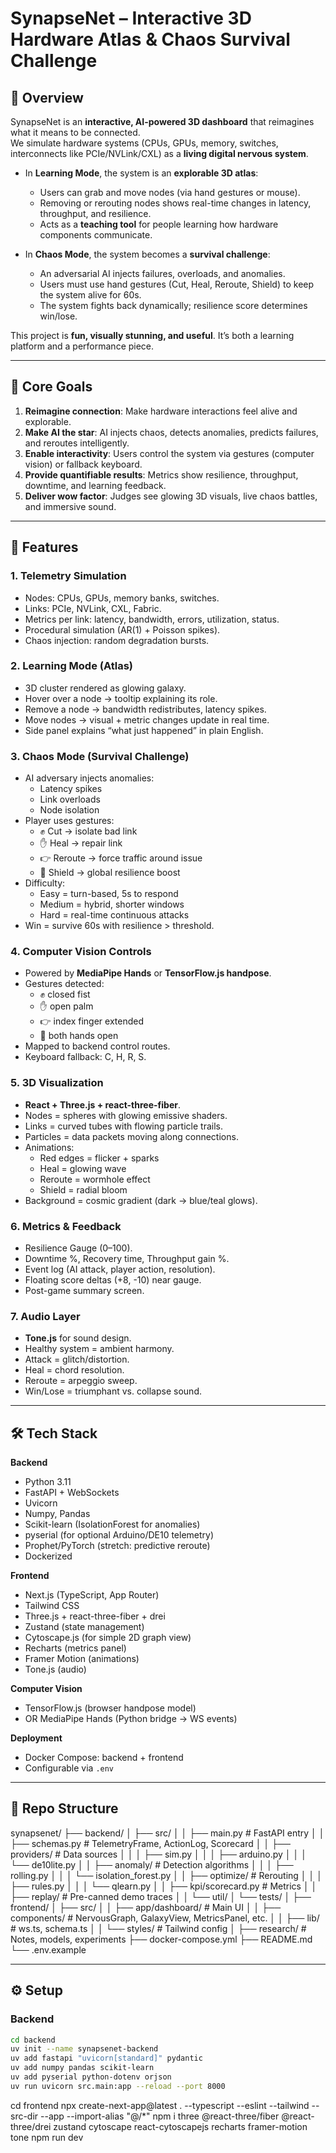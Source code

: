 # SynapseNet – Interactive 3D Hardware Atlas & Chaos Survival Challenge

## 🚀 Overview

SynapseNet is an **interactive, AI-powered 3D dashboard** that reimagines what it means to be connected.  
We simulate hardware systems (CPUs, GPUs, memory, switches, interconnects like PCIe/NVLink/CXL) as a **living digital nervous system**.

- In **Learning Mode**, the system is an **explorable 3D atlas**:

  - Users can grab and move nodes (via hand gestures or mouse).
  - Removing or rerouting nodes shows real-time changes in latency, throughput, and resilience.
  - Acts as a **teaching tool** for people learning how hardware components communicate.

- In **Chaos Mode**, the system becomes a **survival challenge**:
  - An adversarial AI injects failures, overloads, and anomalies.
  - Users must use hand gestures (Cut, Heal, Reroute, Shield) to keep the system alive for 60s.
  - The system fights back dynamically; resilience score determines win/lose.

This project is **fun, visually stunning, and useful**. It’s both a learning platform and a performance piece.

---

## 🎯 Core Goals

1. **Reimagine connection**: Make hardware interactions feel alive and explorable.
2. **Make AI the star**: AI injects chaos, detects anomalies, predicts failures, and reroutes intelligently.
3. **Enable interactivity**: Users control the system via gestures (computer vision) or fallback keyboard.
4. **Provide quantifiable results**: Metrics show resilience, throughput, downtime, and learning feedback.
5. **Deliver wow factor**: Judges see glowing 3D visuals, live chaos battles, and immersive sound.

---

## 🧩 Features

### 1. Telemetry Simulation

- Nodes: CPUs, GPUs, memory banks, switches.
- Links: PCIe, NVLink, CXL, Fabric.
- Metrics per link: latency, bandwidth, errors, utilization, status.
- Procedural simulation (AR(1) + Poisson spikes).
- Chaos injection: random degradation bursts.

### 2. Learning Mode (Atlas)

- 3D cluster rendered as glowing galaxy.
- Hover over a node → tooltip explaining its role.
- Remove a node → bandwidth redistributes, latency spikes.
- Move nodes → visual + metric changes update in real time.
- Side panel explains “what just happened” in plain English.

### 3. Chaos Mode (Survival Challenge)

- AI adversary injects anomalies:
  - Latency spikes
  - Link overloads
  - Node isolation
- Player uses gestures:
  - ✊ Cut → isolate bad link
  - ✋ Heal → repair link
  - 👉 Reroute → force traffic around issue
  - 🙌 Shield → global resilience boost
- Difficulty:
  - Easy = turn-based, 5s to respond
  - Medium = hybrid, shorter windows
  - Hard = real-time continuous attacks
- Win = survive 60s with resilience > threshold.

### 4. Computer Vision Controls

- Powered by **MediaPipe Hands** or **TensorFlow.js handpose**.
- Gestures detected:
  - ✊ closed fist
  - ✋ open palm
  - 👉 index finger extended
  - 🙌 both hands open
- Mapped to backend control routes.
- Keyboard fallback: C, H, R, S.

### 5. 3D Visualization

- **React + Three.js + react-three-fiber**.
- Nodes = spheres with glowing emissive shaders.
- Links = curved tubes with flowing particle trails.
- Particles = data packets moving along connections.
- Animations:
  - Red edges = flicker + sparks
  - Heal = glowing wave
  - Reroute = wormhole effect
  - Shield = radial bloom
- Background = cosmic gradient (dark → blue/teal glows).

### 6. Metrics & Feedback

- Resilience Gauge (0–100).
- Downtime %, Recovery time, Throughput gain %.
- Event log (AI attack, player action, resolution).
- Floating score deltas (+8, -10) near gauge.
- Post-game summary screen.

### 7. Audio Layer

- **Tone.js** for sound design.
- Healthy system = ambient harmony.
- Attack = glitch/distortion.
- Heal = chord resolution.
- Reroute = arpeggio sweep.
- Win/Lose = triumphant vs. collapse sound.

---

## 🛠️ Tech Stack

**Backend**

- Python 3.11
- FastAPI + WebSockets
- Uvicorn
- Numpy, Pandas
- Scikit-learn (IsolationForest for anomalies)
- pyserial (for optional Arduino/DE10 telemetry)
- Prophet/PyTorch (stretch: predictive reroute)
- Dockerized

**Frontend**

- Next.js (TypeScript, App Router)
- Tailwind CSS
- Three.js + react-three-fiber + drei
- Zustand (state management)
- Cytoscape.js (for simple 2D graph view)
- Recharts (metrics panel)
- Framer Motion (animations)
- Tone.js (audio)

**Computer Vision**

- TensorFlow.js (browser handpose model)
- OR MediaPipe Hands (Python bridge → WS events)

**Deployment**

- Docker Compose: backend + frontend
- Configurable via `.env`

---

## 📂 Repo Structure

synapsenet/
├── backend/
│ ├── src/
│ │ ├── main.py # FastAPI entry
│ │ ├── schemas.py # TelemetryFrame, ActionLog, Scorecard
│ │ ├── providers/ # Data sources
│ │ │ ├── sim.py
│ │ │ ├── arduino.py
│ │ │ └── de10lite.py
│ │ ├── anomaly/ # Detection algorithms
│ │ │ ├── rolling.py
│ │ │ └── isolation_forest.py
│ │ ├── optimize/ # Rerouting
│ │ │ ├── rules.py
│ │ │ └── qlearn.py
│ │ ├── kpi/scorecard.py # Metrics
│ │ ├── replay/ # Pre-canned demo traces
│ │ └── util/
│ └── tests/
│
├── frontend/
│ ├── src/
│ │ ├── app/dashboard/ # Main UI
│ │ ├── components/ # NervousGraph, GalaxyView, MetricsPanel, etc.
│ │ ├── lib/ # ws.ts, schema.ts
│ │ └── styles/ # Tailwind config
│
├── research/ # Notes, models, experiments
├── docker-compose.yml
├── README.md
└── .env.example

---

## ⚙️ Setup

### Backend

```bash
cd backend
uv init --name synapsenet-backend
uv add fastapi "uvicorn[standard]" pydantic
uv add numpy pandas scikit-learn
uv add pyserial python-dotenv orjson
uv run uvicorn src.main:app --reload --port 8000
```

cd frontend
npx create-next-app@latest . --typescript --eslint --tailwind --src-dir --app --import-alias "@/\*"
npm i three @react-three/fiber @react-three/drei zustand cytoscape react-cytoscapejs recharts framer-motion tone
npm run dev
